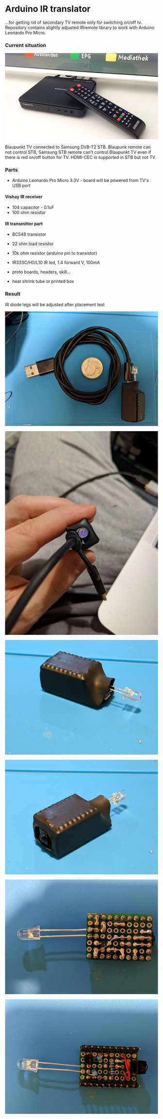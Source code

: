 Arduino IR translator
=====================
...for getting rid of secondary TV remote only for switching on/off tv. Repository contains slightly adjusted IRremote library to work with Arduino Leonardo Pro Micro.

### Current situation

![Samsung DVB-T2 STB](https://raw.githubusercontent.com/analogic/ir-translator/master/doc/stb.jpg)

Blaupunkt TV connected to Samsung DVB-T2 STB. Blaupunk remote can not control STB, Samsung STB remote can't control Blaupunkt TV even if there is red on/off button for TV. HDMI-CEC is supported in STB but not TV.

### Parts

- Arduino Leonardo Pro Micro 3.3V - board will be powered from TV's USB port

#### Vishay IR receiver
- 104 capacitor - 0.1uF
- 100 ohm resistor

#### IR transmitter part
- BC548 transistor
- 22 ohm load resistor
- 10k ohm resistor (arduino pin to transistor)
- IR333C/H0/L10 IR led, 1.4 forward V, 100mA

- proto boards, headers, skill...
- heat shrink tube or printed box

### Result

IR diode legs will be adjusted after placement test

![Arduino IR translator](https://raw.githubusercontent.com/analogic/ir-translator/master/doc/r6.jpg)

![Arduino IR translator](https://raw.githubusercontent.com/analogic/ir-translator/master/doc/r5.jpg)

![Arduino IR translator](https://raw.githubusercontent.com/analogic/ir-translator/master/doc/r4.jpg)

![Arduino IR translator](https://raw.githubusercontent.com/analogic/ir-translator/master/doc/r3.jpg)

![Arduino IR translator](https://raw.githubusercontent.com/analogic/ir-translator/master/doc/r2.jpg)

![Arduino IR translator](https://raw.githubusercontent.com/analogic/ir-translator/master/doc/r1.jpg)